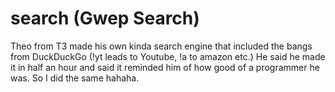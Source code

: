 # search (Gwep Search)

Theo from T3 made his own kinda search engine that included the bangs from DuckDuckGo (!yt leads to Youtube, !a to amazon etc.)
He said he made it in half an hour and said it reminded him of how good of a programmer he was. 
So I did the same hahaha.
